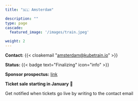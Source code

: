 ```yaml
---
title: "🇳🇱 Amsterdam"

description: ""
type: page
cascade:
  featured_image: '/images/train.jpeg'

weight: 2
---
```


**Contact:** {{< cloakemail "amsterdam@kubetrain.io" >}}

**Status:** {{< badge text="Finalizing" icon="info" >}}

**Sponsor prospectus:** [link](/docs/KubeTrain_Sponsorship_prospectus_NL.pdf)

**Ticket sale starting in January** 🎉

Get notified when tickets go live by writing to the contact email

<!--more-->
